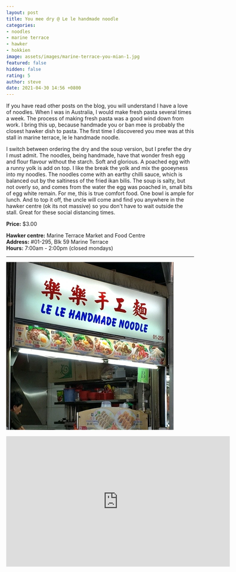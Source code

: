 ```yaml
---
layout: post
title: You mee dry @ Le le handmade noodle
categories:
- noodles
- marine terrace
- hawker
- hokkien
image: assets/images/marine-terrace-you-mian-1.jpg
featured: false
hidden: false
rating: 5
author: steve
date: 2021-04-30 14:56 +0800
---
```

If you have read other posts on the blog, you will understand I have a love of noodles. When I was in Australia, I would make fresh pasta several times a week. The process of making fresh pasta was a good wind down from work. I bring this up, because handmade you or ban mee is probably the closest hawker dish to pasta. The first time I discovered you mee was at this stall in marine terrace, le le handmade noodle.

I switch between ordering the dry and the soup version, but I prefer the dry I must admit. The noodles, being handmade, have that wonder fresh egg and flour flavour without the starch. Soft and glorious. A poached egg with a runny yolk is add on top. I like the break the yolk and mix the gooeyness into my noodles. The noodles come with an earthy chilli sauce, which is balanced out by the saltiness of the fried ikan bilis. The soup is salty, but not overly so, and comes from the water the egg was poached in, small bits of egg white remain. For me, this is true comfort food. One bowl is ample for lunch. And to top it off, the uncle will come and find you anywhere in the hawker centre (ok its not massive) so you don't have to wait outside the stall. Great for these social distancing times.

**Price:** $3.00  

**Hawker centre:** Marine Terrace Market and Food Centre  
**Address:** #01-295, Blk 59 Marine Terrace  
**Hours:** 7:00am - 2:00pm (closed mondays)  

***  

![Le le handmade noodle hawker stall](/assets/images/marine-terrace-you-mian-2.jpg "Le le handmade noodle hawker stall")

<iframe src="https://www.google.com/maps/embed?pb=!1m18!1m12!1m3!1d3988.782240162541!2d103.91354511453848!3d1.3057713990476347!2m3!1f0!2f0!3f0!3m2!1i1024!2i768!4f13.1!3m3!1m2!1s0x31da229fc776e597%3A0xb4fba9f23d28025f!2s50A%20Marine%20Terrace%20Market!5e0!3m2!1sen!2ssg!4v1606313329702!5m2!1sen!2ssg" width="600" height="350" frameborder="0" style="border:0;" allowfullscreen="" aria-hidden="false" tabindex="0"></iframe>